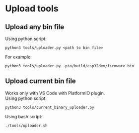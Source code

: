 # Upload tools
## Upload any bin file
Using python script:
```
python3 tools/uploader.py <path to bin file>
```
For example:
```
python3 tools/uploader.py .pio/build/esp32dev/firmware.bin
```

## Upload current bin file
Works only with VS Code with PlatformIO plugin.  
Using python script:
```
python3 tools/current_binary_uploader.py
```
Using bash script:
```
./tools/uploader.sh
```
